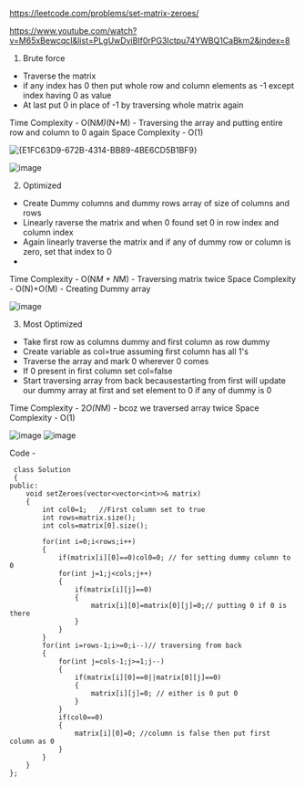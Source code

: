 https://leetcode.com/problems/set-matrix-zeroes/

https://www.youtube.com/watch?v=M65xBewcqcI&list=PLgUwDviBIf0rPG3Ictpu74YWBQ1CaBkm2&index=8

1. Brute force

- Traverse the matrix
- if any index has 0 then put whole row and column elements as -1 except index having 0 as value
- At last put 0 in place of -1 by traversing whole matrix again

Time Complexity - O(N*M)*(N+M) - Traversing the array and putting entire row and column to 0 again
Space Complexity - O(1)

![{E1FC63D9-672B-4314-BB89-4BE6CD5B1BF9}](https://user-images.githubusercontent.com/53824950/138043469-957beefb-2870-440d-911e-56dc758119ac.png)

![image](https://user-images.githubusercontent.com/53824950/138043514-8d34779b-fc42-4d43-ae3c-75c94b9f5351.png)

2. Optimized 

- Create Dummy columns and dummy rows array of size of columns and rows 
- Linearly raverse the matrix and when 0 found set 0 in row index and column index
- Again linearly traverse the matrix and if any of dummy row or column is zero, set that index to 0
-
Time Complexity - O(N*M + N*M) - Traversing matrix twice
Space Complexity - O(N)+O(M) - Creating Dummy array

![image](https://user-images.githubusercontent.com/53824950/138044357-77a94956-ff3c-4611-964e-566d3c46e902.png)

3. Most Optimized

- Take first row as columns dummy and first column as row dummy
- Create variable as col=true assuming first column has all 1's
- Traverse the array and mark 0 wherever 0 comes
- If 0 present in first column set col=false
- Start traversing array from back becausestarting from first will update our dummy array at first and set element to 0 if any of dummy is 0

Time Complexity  - 2*O(N*M) - bcoz we traversed array twice
Space Complexity - O(1)

![image](https://user-images.githubusercontent.com/53824950/138046178-86ab618f-ee0a-4832-8dae-7383ac090921.png)
![image](https://user-images.githubusercontent.com/53824950/138046098-074332e4-443f-4531-846e-74de17e165c9.png)

Code - 
```
 class Solution 
 {
public:
    void setZeroes(vector<vector<int>>& matrix)
    {
        int col0=1;   //First column set to true
        int rows=matrix.size();
        int cols=matrix[0].size();
        
        for(int i=0;i<rows;i++)
        {
            if(matrix[i][0]==0)col0=0; // for setting dummy column to 0
            for(int j=1;j<cols;j++)
            {
                if(matrix[i][j]==0)
                {
                    matrix[i][0]=matrix[0][j]=0;// putting 0 if 0 is there
                }
            }
        }
        for(int i=rows-1;i>=0;i--)// traversing from back
        {
            for(int j=cols-1;j>=1;j--)
            {
                if(matrix[i][0]==0||matrix[0][j]==0)
                {
                    matrix[i][j]=0; // either is 0 put 0
                }
            }
            if(col0==0)
            {
                matrix[i][0]=0; //column is false then put first column as 0
            }
        }
    }
};
```
